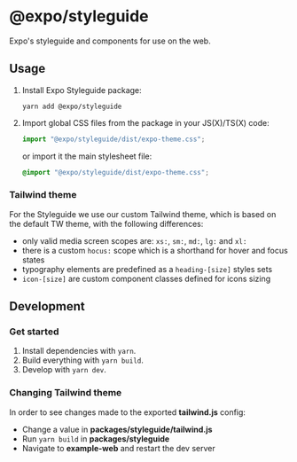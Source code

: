 # @expo/styleguide

Expo's styleguide and components for use on the web.

## Usage

1. Install Expo Styleguide package:
   ```shell
   yarn add @expo/styleguide
   ```
2. Import global CSS files from the package in your JS(X)/TS(X) code:
   ```jsx
   import "@expo/styleguide/dist/expo-theme.css";
   ```
   or import it the main stylesheet file:
   ```css
   @import "@expo/styleguide/dist/expo-theme.css";
   ```

### Tailwind theme

For the Styleguide we use our custom Tailwind theme, which is based on the default TW theme, with the following differences:
* only valid media screen scopes are: `xs:`, `sm:`, `md:`, `lg:` and `xl:`
* there is a custom `hocus:` scope which is a shorthand for hover and focus states
* typography elements are predefined as a `heading-[size]` styles sets
* `icon-[size]` are custom component classes defined for icons sizing 

## Development

### Get started

1. Install dependencies with `yarn`.
2. Build everything with `yarn build`.
3. Develop with `yarn dev`.

### Changing Tailwind theme

In order to see changes made to the exported **tailwind.js** config:

- Change a value in **packages/styleguide/tailwind.js**
- Run `yarn build` in **packages/styleguide**
- Navigate to **example-web** and restart the dev server
